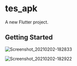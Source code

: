 # tes_apk

A new Flutter project.

## Getting Started

![Screenshot_20210202-182833](https://user-images.githubusercontent.com/74638903/106594032-21145080-6584-11eb-8dd2-16b17736b9a9.jpg)

![Screenshot_20210202-182922](https://user-images.githubusercontent.com/74638903/106594177-54ef7600-6584-11eb-995b-64e003c6d6df.jpg)
